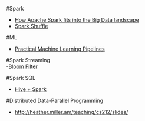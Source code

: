 #Spark  
- [How Apache Spark fits into the Big Data landscape](http://www.slideshare.net/pacoid/how-spark-fits-into-the-big-data-landscape?next_slideshow=1)
- [Spark Shuffle](http://www.scribd.com/doc/295013474/Sparkshuffleintroduction-141228034437-Conversion-Gate01#scribd)

#ML  
- [Practical Machine Learning Pipelines](http://www.slideshare.net/databricks/practical-machine-learning-pipelines-with-mllib?qid=582df953-fe63-45c3-aa5a-d090eccc60dc&v=qf1&b=&from_search=12)  
 
#Spark Streaming  
-[Bloom Filter](http://bravenewgeek.com/tag/bloom-filters/)

#Spark SQL  
- [Hive + Spark](http://www.slideshare.net/hortonworks/hive-on-spark-is-blazing-fast-or-is-it-final)  
  
#Distributed Data-Parallel Programming   
- http://heather.miller.am/teaching/cs212/slides/    

